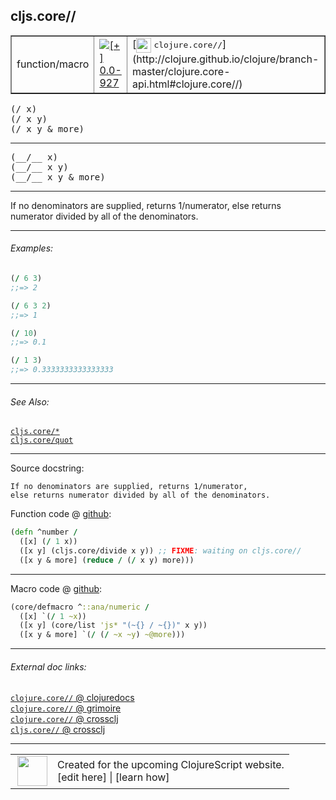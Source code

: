 ## cljs.core//



 <table border="1">
<tr>
<td>function/macro</td>
<td><a href="https://github.com/cljsinfo/cljs-api-docs/tree/0.0-927"><img valign="middle" alt="[+] 0.0-927" title="Added in 0.0-927" src="https://img.shields.io/badge/+-0.0--927-lightgrey.svg"></a> </td>
<td>
[<img height="24px" valign="middle" src="http://i.imgur.com/1GjPKvB.png"> <samp>clojure.core//</samp>](http://clojure.github.io/clojure/branch-master/clojure.core-api.html#clojure.core//)
</td>
</tr>
</table>

<samp>(/ x)</samp><br>
<samp>(/ x y)</samp><br>
<samp>(/ x y & more)</samp><br>

---

 <samp>
(__/__ x)<br>
</samp>
 <samp>
(__/__ x y)<br>
</samp>
 <samp>
(__/__ x y & more)<br>
</samp>

---

If no denominators are supplied, returns 1/numerator, else returns numerator
divided by all of the denominators.



---

###### Examples:

```clj
(/ 6 3)
;;=> 2

(/ 6 3 2)
;;=> 1

(/ 10)
;;=> 0.1

(/ 1 3)
;;=> 0.3333333333333333
```



---

###### See Also:

[`cljs.core/*`](../cljs.core/STAR.md)<br>
[`cljs.core/quot`](../cljs.core/quot.md)<br>

---


Source docstring:

```
If no denominators are supplied, returns 1/numerator,
else returns numerator divided by all of the denominators.
```


Function code @ [github]():

```clj
(defn ^number /
  ([x] (/ 1 x))
  ([x y] (cljs.core/divide x y)) ;; FIXME: waiting on cljs.core//
  ([x y & more] (reduce / (/ x y) more)))
```

<!--
Repo - tag - source tree - lines:

 <pre>

</pre>

-->

---

Macro code @ [github]():

```clj
(core/defmacro ^::ana/numeric /
  ([x] `(/ 1 ~x))
  ([x y] (core/list 'js* "(~{} / ~{})" x y))
  ([x y & more] `(/ (/ ~x ~y) ~@more)))
```

<!--
Repo - tag - source tree - lines:

 <pre>

</pre>
-->

---


###### External doc links:

[`clojure.core//` @ clojuredocs](http://clojuredocs.org/clojure.core/_fs)<br>
[`clojure.core//` @ grimoire](http://conj.io/store/v1/org.clojure/clojure/1.7.0-beta3/clj/clojure.core/%2F/)<br>
[`clojure.core//` @ crossclj](http://crossclj.info/fun/clojure.core/%2F.html)<br>
[`cljs.core//` @ crossclj](http://crossclj.info/fun/cljs.core.cljs/%2F.html)<br>

---

 <table>
<tr><td>
<img valign="middle" align="right" width="48px" src="http://i.imgur.com/Hi20huC.png">
</td><td>
Created for the upcoming ClojureScript website.<br>
[edit here] | [learn how]
</td></tr></table>

[edit here]:https://github.com/cljsinfo/cljs-api-docs/blob/master/cljsdoc/cljs.core/SLASH.cljsdoc
[learn how]:https://github.com/cljsinfo/cljs-api-docs/wiki/cljsdoc-files

<!--

This information was too distracting to show to readers, but I'll leave it
commented here since it is helpful to:

- pretty-print the data used to generate this document
- and show how to retrieve that data



The API data for this symbol:

```clj
{:description "If no denominators are supplied, returns 1/numerator, else returns numerator\ndivided by all of the denominators.",
 :return-type number,
 :ns "cljs.core",
 :name "/",
 :signature ["[x]" "[x y]" "[x y & more]"],
 :name-encode "SLASH",
 :history [["+" "0.0-927"]],
 :type "function/macro",
 :clj-equiv {:full-name "clojure.core//",
             :url "http://clojure.github.io/clojure/branch-master/clojure.core-api.html#clojure.core//"},
 :related ["cljs.core/*" "cljs.core/quot"],
 :full-name-encode "cljs.core/SLASH",
 :source {:code "(defn ^number /\n  ([x] (/ 1 x))\n  ([x y] (cljs.core/divide x y)) ;; FIXME: waiting on cljs.core//\n  ([x y & more] (reduce / (/ x y) more)))",
          :title "Function code",
          :repo "clojurescript",
          :tag "r1.9.14",
          :filename "src/main/cljs/cljs/core.cljs",
          :lines [2360 2365],
          :url "https://github.com/clojure/clojurescript/blob/r1.9.14/src/main/cljs/cljs/core.cljs#L2360-L2365"},
 :extra-sources [{:code "(core/defmacro ^::ana/numeric /\n  ([x] `(/ 1 ~x))\n  ([x y] (core/list 'js* \"(~{} / ~{})\" x y))\n  ([x y & more] `(/ (/ ~x ~y) ~@more)))",
                  :title "Macro code",
                  :repo "clojurescript",
                  :tag "r1.9.14",
                  :filename "src/main/clojure/cljs/core.cljc",
                  :lines [1019 1022],
                  :url "https://github.com/clojure/clojurescript/blob/r1.9.14/src/main/clojure/cljs/core.cljc#L1019-L1022"}],
 :usage ["(/ x)" "(/ x y)" "(/ x y & more)"],
 :examples [{:id "824bb7",
             :content "```clj\n(/ 6 3)\n;;=> 2\n\n(/ 6 3 2)\n;;=> 1\n\n(/ 10)\n;;=> 0.1\n\n(/ 1 3)\n;;=> 0.3333333333333333\n```"}],
 :full-name "cljs.core//",
 :docstring "If no denominators are supplied, returns 1/numerator,\nelse returns numerator divided by all of the denominators.",
 :cljsdoc-url "https://github.com/cljsinfo/cljs-api-docs/blob/master/cljsdoc/cljs.core/SLASH.cljsdoc"}

```

Retrieve the API data for this symbol:

```clj
;; from Clojure REPL
(require '[clojure.edn :as edn])
(-> (slurp "https://raw.githubusercontent.com/cljsinfo/cljs-api-docs/catalog/cljs-api.edn")
    (edn/read-string)
    (get-in [:symbols "cljs.core//"]))
```

-->
